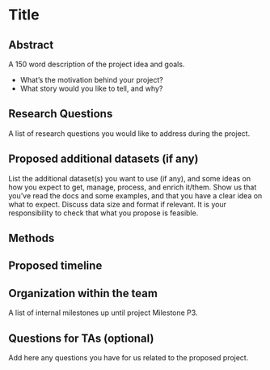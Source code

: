 # Title

## Abstract
A 150 word description of the project idea and goals. 
- What’s the motivation behind your project? 
- What story would you like to tell, and why?

## Research Questions 
A list of research questions you would like to address during the project.
## Proposed additional datasets (if any)
List the additional dataset(s) you want to use (if any), and some ideas on how you expect to get, manage, process, and enrich it/them. Show us that you’ve read the docs and some examples, and that you have a clear idea on what to expect. Discuss data size and format if relevant. It is your responsibility to check that what you propose is feasible.

## Methods

## Proposed timeline

## Organization within the team
A list of internal milestones up until project Milestone P3.

## Questions for TAs (optional)
Add here any questions you have for us related to the proposed project.
